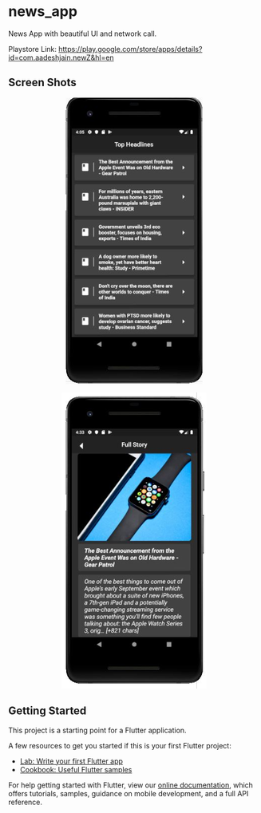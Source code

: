 # news_app

News App with beautiful UI and network call.

Playstore Link: https://play.google.com/store/apps/details?id=com.aadeshjain.newZ&hl=en

## Screen Shots


<p align="center">
  <img src="https://raw.githubusercontent.com/27aadesh/newsapp/master/HOME.JPG">
</p>

<p align="center">
  <img src="https://raw.githubusercontent.com/27aadesh/newsapp/master/NEWS%20DETAILS1.JPG">
</p>


## Getting Started

This project is a starting point for a Flutter application.

A few resources to get you started if this is your first Flutter project:

- [Lab: Write your first Flutter app](https://flutter.dev/docs/get-started/codelab)
- [Cookbook: Useful Flutter samples](https://flutter.dev/docs/cookbook)

For help getting started with Flutter, view our
[online documentation](https://flutter.dev/docs), which offers tutorials,
samples, guidance on mobile development, and a full API reference.

